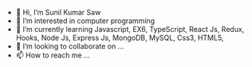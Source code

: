 - 👋 Hi, I’m Sunil Kumar Saw
- 👀 I’m interested in computer programming 
- 🌱 I’m currently learning Javascript, EX6, TypeScript, React Js, Redux, Hooks, Node Js, Express Js, MongoDB, MySQL, Css3, HTML5, 
- 💞️ I’m looking to collaborate on ...
- 📫 How to reach me ...

<!---
sunilaaro/sunilaaro is a ✨ special ✨ repository because its `README.md` (this file) appears on your GitHub profile.
You can click the Preview link to take a look at your changes.
--->
